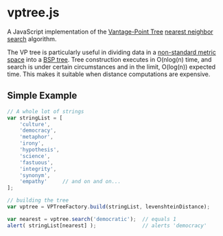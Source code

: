 vptree.js
=========

A JavaScript implementation of the [Vantage-Point Tree](https://en.wikipedia.org/wiki/Vantage-point_tree) [nearest neighbor search](https://en.wikipedia.org/wiki/Nearest_neighbor_search) algorithm.

The VP tree is particularly useful in dividing data in a [non-standard metric space](https://en.wikipedia.org/wiki/Metric_space#Examples_of_metric_spaces) into a
[BSP tree](https://en.wikipedia.org/wiki/Binary_space_partitioning).
Tree construction executes in O(nlog(n) time, and search is under certain circumstances and in the limit, O(log(n)) expected time. This makes it suitable when distance computations are expensive.

## Simple Example
```js
// A whole lot of strings
var stringList = [
	'culture',
	'democracy',
	'metaphor',
	'irony',
	'hypothesis',
	'science',
	'fastuous',
	'integrity',
	'synonym',
	'empathy'     // and on and on...
];

// building the tree
var vptree = VPTreeFactory.build(stringList, levenshteinDistance);

var nearest = vptree.search('democratic');  // equals 1
alert( stringList[nearest] );               // alerts 'democracy'
```
